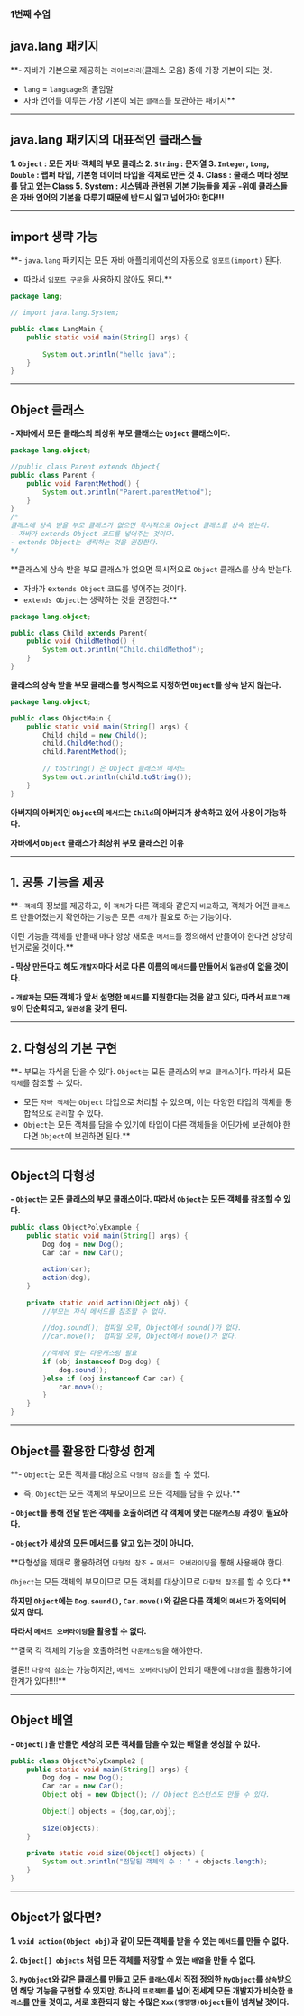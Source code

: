 ### 1번째 수업

## java.lang 패키지

**- 자바가 기본으로 제공하는 `라이브러리`(클래스 모음) 중에 가장 기본이 되는 것.
- `lang` = `language`의 줄임말
- 자바 언어를 이루는 가장 기본이 되는 `클래스`를 보관하는 패키지**

---

## java.lang 패키지의 대표적인 클래스들

**1. `Object` : 모든 자바 객체의 부모 클래스
2. `String` : 문자열
3. `Integer`, `Long`, `Double` : 랩퍼 타입, 기본형 데이터 타입을 객체로 만든 것
4. Class : 쿨래스 메타 정보를 담고 있는 Class
5. System : 시스템과 관련된 기본 기능들을 제공
-위에 클래스들은 자바 언어의 기본을 다루기 때문에 반드시 알고 넘어가야 한다!!!**

---

## import 생략 가능

**- `java.lang` 패키지는 모든 자바 애플리케이션의 자동으로 `임포트(import)` 된다.
- 따라서 `임포트 구문`을 사용하지 않아도 된다.**

```java
package lang;

// import java.lang.System;

public class LangMain {
	public static void main(String[] args) {
		
		System.out.println("hello java");
	}
}

```

---

## **Object 클래스**

**- 자바에서 모든 클래스의 최상위 부모 클래스는 `Object` 클래스이다.**

```java
package lang.object;

//public class Parent extends Object{
public class Parent {
	public void ParentMethod() {
		System.out.println("Parent.parentMethod");
	}
}
/*
클래스에 상속 받을 부모 클래스가 없으면 묵시적으로 Object 클래스를 상속 받는다.
- 자바가 extends Object 코드를 넣어주는 것이다.
- extends Object는 생략하는 것을 권장한다.
*/
```

**클래스에 상속 받을 부모 클래스가 없으면 묵시적으로 `Object` 클래스를 상속 받는다.
- 자바가 e`xtends Object` 코드를 넣어주는 것이다.
- `extends Object`는 생략하는 것을 권장한다.**

```java
package lang.object;

public class Child extends Parent{
	public void ChildMethod() {
		System.out.println("Child.childMethod");
	}
}
```

**클래스의 상속 받을 부모 클래스를 명시적으로 지정하면 `Object`를 상속 받지 않는다.**

```java
package lang.object;

public class ObjectMain {
	public static void main(String[] args) {
		Child child = new Child();
		child.ChildMethod();
		child.ParentMethod();
		
		// toString() 은 Object 클래스의 메서드
		System.out.println(child.toString());
	}
}
```

**아버지의 아버지인 `Object`의 `메서드`는 `Child`의 아버지가 상속하고 있어 
사용이 가능하다.**

**자바에서 `Object` 클래스가 최상위 부모 클래스인 이유**

---

## **1. 공통 기능을 제공**

**- `객체`의 정보를 제공하고, 이 `객체`가 다른 객체와 같은지 `비교`하고, 객체가 어떤 
`클래스`로 만들어졌는지 확인하는 기능은 모든 `객체`가 필요로 하는 기능이다. 

이런 기능을 객체를 만들때 마다 항상 새로운 `메서드`를 정의해서 
만들어야 한다면 상당히 번거로울 것이다.**

**- 막상 만든다고 해도 `개발자`마다 서로 다른 이름의 `메서드`를 
만들어서 `일관성`이 없을 것이다.**

**- `개발자`는 모든 객체가 앞서 설명한 `메서드`를 지원한다는 것을 알고 있다, 
따라서 `프로그래밍`이 단순화되고, `일관성`을 갖게 된다.**

---

## 2. 다형성의 기본 구현

**- 부모는 자식을 담을 수 있다. `Object`는 모든 클래스의 `부모 클래스`이다. 따라서 모든 `객체`를 참조할 수 있다.
- 모든 `자바 객체`는 `Object` 타입으로 처리할 수 있으며, 
이는 다양한 타입의 객체를 통합적으로 `관리`할 수 있다.
- `Object`는 모든 객체를 담을 수 있기에 타입이 
다른 객체들을 어딘가에 보관해야 한다면 `Object`에 보관하면 된다.**

---

## **Object의 다형성**

**- `Object`는 모든 클래스의 부모 클래스이다. 
따라서 `Object`는 모든 객체를 참조할 수 있다.**

```java
public class ObjectPolyExample {
	public static void main(String[] args) {
		Dog dog = new Dog();
		Car car = new Car();
		
		action(car);
		action(dog);
	}
	
	private static void action(Object obj) {
		//부모는 자식 메서드를 참조할 수 없다.
		
		//dog.sound(); 컴파일 오류, Object에서 sound()가 없다.
		//car.move();  컴파일 오류, Object에서 move()가 없다.
		
		//객체에 맞는 다운캐스팅 필요
		if (obj instanceof Dog dog) {
			dog.sound();
		}else if (obj instanceof Car car) {
			car.move();
		}
	}
}
```

---

## Object를 활용한 다향성 한계

**- `Object`는 모든 객체를 대상으로 `다형적 참조`를 할 수 있다.
  - 즉, `Object`는 모든 객체의 부모이므로 모든 객체를 담을 수 있다.**

**- `Object`를 통해 전달 받은 객체를 호출하려면 
각 객체에 맞는 `다운캐스팅` 과정이 필요하다.**

  **- `Object`가 세상의 모든 메서드를 알고 있는 것이 아니다.**

**다형성을 제대로 활용하려면 `다형적 참조` + `메서드 오버라이딩`을 통해 사용해야 한다.

`Object`는 모든 객체의 부모이므로 모든 객체를 대상이므로 `다향적 참조`를 할 수 있다.**

**하지만 `Object`에는 `Dog.sound()`, `Car.move()`와
같은 다른 객체의 `메서드`가 정의되어 있지 않다.**

**따라서 `메서드 오버라이딩`을 활용할 수 없다.**

**결국 각 객체의 기능을 호출하려면 `다운캐스팅`을 해야한다.

결론!!
`다향적 참조`는 가능하지만, 
`메서드 오버라이딩`이 안되기 때문에 `다형성`을 활용하기에 한계가 있다!!!!**

---

## Object 배열

**- `Object[]`을 만들면 세상의 모든 객체를 담을 수 있는 배열을 생성할 수 있다.**

```java
public class ObjectPolyExample2 {
	public static void main(String[] args) {
		Dog dog = new Dog();
		Car car = new Car();
		Object obj = new Object(); // Object 인스턴스도 만들 수 있다.
		
		Object[] objects = {dog,car,obj};
		
		size(objects);
	}
	
	private static void size(Object[] objects) {
		System.out.println("전달된 객체의 수 : " + objects.length);
	}
}
```

---

## Object가 없다면?

**1. `void action(Object obj)`과 같이 모든 객체를 받을 수 있는 `메서드`를 만들 수 없다.**

**2. `Object[] objects` 처럼 모든 객체를 저장할 수 있는 `배열`을 만들 수 없다.**

**3. `MyObject`와 같은 클래스를 만들고 모든 `클래스`에서 직접 정의한 `MyObject`를 
`상속`받으면 해당 기능을 구현할 수 있지만, 
하나의 `프로젝트`를 넘어 전세계 모든 개발자가 비슷한 `클래스`를 만들 것이고,
서로 호환되지 않는 수많은 `Xxx(땡땡땡)Object`들이 넘쳐날 것이다.**
